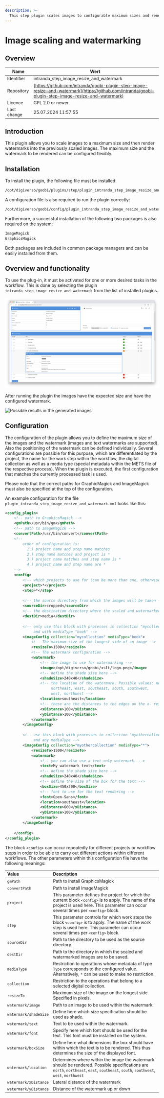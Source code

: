```yaml
---
description: >-
  This step plugin scales images to configurable maximum sizes and renders a watermark into the scaled images.
---
```


# Image scaling and watermarking

## Overview

Name                     | Wert
-------------------------|-----------
Identifier               | intranda_step_image_resize_and_watermark
Repository               | [https://github.com/intranda/goobi-plugin-step-image-resize-and-watermark](https://github.com/intranda/goobi-plugin-step-image-resize-and-watermark)
Licence              | GPL 2.0 or newer 
Last change    | 25.07.2024 11:57:55


## Introduction
This plugin allows you to scale images to a maximum size and then render watermarks into the previously scaled images. The maximum size and the watermark to be rendered can be configured flexibly.


## Installation
To install the plugin, the following file must be installed:

```bash
/opt/digiverso/goobi/plugins/step/plugin_intranda_step_image_resize_and_watermark-base.jar
```

A configuration file is also required to run the plugin correctly:

```bash
/opt/digiverso/goobi/config/plugin_intranda_step_image_resize_and_watermark.xml
```

Furthermore, a successful installation of the following two packages is also required on the system:

```bash
ImageMagick
GraphicsMagick
```

Both packages are included in common package managers and can be easily installed from them.


## Overview and functionality
To use the plug-in, it must be activated for one or more desired tasks in the workflow. This is done by selecting the plugin `intranda_step_image_resize_and_watermark` from the list of installed plugins.

![Integration of the plugin into the workflow](images/goobi-plugin-step-image-resize-and-watermark_screen1_en.png)

After running the plugin the images have the expected size and have the configured watermark.

![Possible results in the generated images](images/goobi-plugin-step-image-resize-and-watermark_screen2.png)


## Configuration
The configuration of the plugin allows you to define the maximum size of the images and the watermark (images and text watermarks are supported). Also the positioning of the watermark can be defined individually. Several configurations are possible for this purpose, which are differentiated by the project, the name for the work step within the workflow, the digital collection as well as a media type (special metadata within the METS file of the respective process). When the plugin is executed, the first configuration that matches the currently processed task is used.

Please note that the correct paths for GraphicMagick and ImageMagick must also be specified at the top of the configuration.

An example configuration for the file `plugin_intranda_step_image_resize_and_watermark.xml` looks like this:

```xml
<config_plugin>
    <!-- path to GraphicsMagick -->
    <gmPath>/usr/bin/gm</gmPath>
    <!-- path to ImageMagick -->
    <convertPath>/usr/bin/convert</convertPath>
    <!--
        order of configuration is:
          1.) project name and step name matches
          2.) step name matches and project is *
          3.) project name matches and step name is *
          4.) project name and step name are *
    -->
    <config>
        <!-- which projects to use for (can be more than one, otherwise use *) -->
        <project>*</project>
        <step>*</step>

        <!-- the source directory from which the images will be taken -->
        <sourceDir>cropped</sourceDir>
        <!-- the destination directory where the scaled and watermarked images will reside -->
        <destDir>media</destDir>

        <!-- only use this block with processes in collection "mycollection"
             and with mediaType "book" -->
        <imageConfig collection="mycollection" mediaType="book">
            <!-- The maximum size of the longest side of an image -->
            <resizeTo>1500</resizeTo>
            <!-- The watermark configuration -->
            <watermark>
                <!-- the image to use for watermarking -->
                <image>/opt/digiverso/goobi/xslt/logo.png</image>
                <!-- define the shade size here -->
                <shadeSize>240x40</shadeSize>
                <!-- the location of the watermark. Possible values: north,
                     northeast, east, southeast, south, southwest,
                     west, northwest -->
                <location>southeast</location>
                <!-- these are the distances to the edges on the x- resp. y-axis -->
                <xDistance>100</xDistance>
                <yDistance>100</yDistance>
            </watermark>
        </imageConfig>

        <!-- use this block with processes in collection "myothercollection"
             and any mediaType -->
        <imageConfig collection="myothercollection" mediaType="*">
            <resizeTo>1500</resizeTo>
            <watermark>
                <!-- you can also use a text-only watermark. -->
                <text>My watermark text</text>
                <!-- define the shade size here -->
                <shadeSize>240x40</shadeSize>
                <!-- define the size of the box for the text -->
                <boxSize>450x200</boxSize>
                <!-- font to use for the text rendering -->
                <font>Open-Sans</font>
                <location>southeast</location>
                <xDistance>600</xDistance>
                <yDistance>100</yDistance>
            </watermark>
        </imageConfig>

    </config>
</config_plugin>
```

The block `<config>` can occur repeatedly for different projects or workflow steps in order to be able to carry out different actions within different workflows. The other parameters within this configuration file have the following meanings:

| Value | Description |
| :--- | :--- |
| `gmPath` | Path to install GraphicsMagick |
| `convertPath` | Path to install ImageMagick |
| `project` | This parameter defines the project for which the current block `<config>` is to apply. The name of the project is used here. This parameter can occur several times per `<config>` block. |
| `step` | This parameter controls for which work steps the block `<config>` is to apply. The name of the work step is used here. This parameter can occur several times per `<config>` block. |
| `sourceDir` | Path to the directory to be used as the source directory. |
| `destDir` | Path to the directory in which the scaled and watermarked images are to be saved. |
| `mediaType` | Restriction to operations whose metadata of type `Type` corresponds to the configured value. Alternatively, `*` can be used to make no restriction. |
| `collection` | Restriction to the operations that belong to a selected digital collection. |
| `resizeTo` | Maximum size of the image on the longest side. Specified in pixels. |
| `watermark/image` | Path to an image to be used within the watermark. |
| `watermark/shadeSize` | Define here which size specification should be used as shade. |
| `watermark/text` | Text to be used within the watermark. |
| `watermark/font` | Specify here which font should be used for the text. This font must be installed on the system. |
| `watermark/boxSize` | Define here what dimensions the box should have within which the text is to be rendered. This thus determines the size of the displayed font. |
| `watermark/location` | Determines where within the image the watermark should be rendered. Possible specifications are `north`, `northeast`, `east`, `southeast`, `south`, `southwest`, `west`, `northwest` |
| `watermark/xDistance` | Lateral distance of the watermark |
| `watermark/yDistance` | Distance of the watermark up or down |
